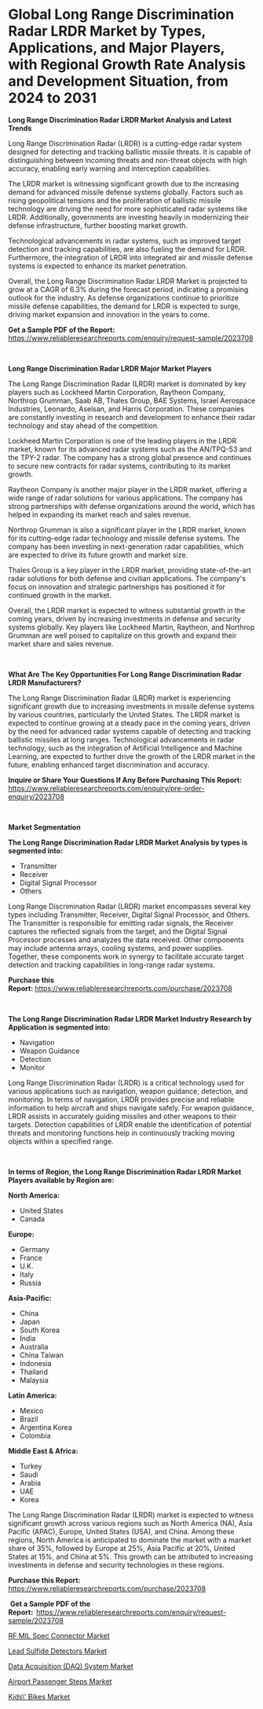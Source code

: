 <p><h1>Global Long Range Discrimination Radar LRDR Market by Types, Applications, and Major Players, with Regional Growth Rate Analysis and Development Situation, from 2024 to 2031</h1></p><p><strong>Long Range Discrimination Radar LRDR Market Analysis and Latest Trends</strong></p>
<p><p>Long Range Discrimination Radar (LRDR) is a cutting-edge radar system designed for detecting and tracking ballistic missile threats. It is capable of distinguishing between incoming threats and non-threat objects with high accuracy, enabling early warning and interception capabilities. </p><p>The LRDR market is witnessing significant growth due to the increasing demand for advanced missile defense systems globally. Factors such as rising geopolitical tensions and the proliferation of ballistic missile technology are driving the need for more sophisticated radar systems like LRDR. Additionally, governments are investing heavily in modernizing their defense infrastructure, further boosting market growth.</p><p>Technological advancements in radar systems, such as improved target detection and tracking capabilities, are also fueling the demand for LRDR. Furthermore, the integration of LRDR into integrated air and missile defense systems is expected to enhance its market penetration.</p><p>Overall, the Long Range Discrimination Radar LRDR Market is projected to grow at a CAGR of 6.3% during the forecast period, indicating a promising outlook for the industry. As defense organizations continue to prioritize missile defense capabilities, the demand for LRDR is expected to surge, driving market expansion and innovation in the years to come.</p></p>
<p><strong>Get a Sample PDF of the Report:&nbsp;</strong> <a href="https://www.reliableresearchreports.com/enquiry/request-sample/2023708">https://www.reliableresearchreports.com/enquiry/request-sample/2023708</a></p>
<p>&nbsp;</p>
<p><strong>Long Range Discrimination Radar LRDR Major Market Players</strong></p>
<p><p>The Long Range Discrimination Radar (LRDR) market is dominated by key players such as Lockheed Martin Corporation, Raytheon Company, Northrop Grumman, Saab AB, Thales Group, BAE Systems, Israel Aerospace Industries, Leonardo, Aselsan, and Harris Corporation. These companies are constantly investing in research and development to enhance their radar technology and stay ahead of the competition.</p><p>Lockheed Martin Corporation is one of the leading players in the LRDR market, known for its advanced radar systems such as the AN/TPQ-53 and the TPY-2 radar. The company has a strong global presence and continues to secure new contracts for radar systems, contributing to its market growth.</p><p>Raytheon Company is another major player in the LRDR market, offering a wide range of radar solutions for various applications. The company has strong partnerships with defense organizations around the world, which has helped in expanding its market reach and sales revenue.</p><p>Northrop Grumman is also a significant player in the LRDR market, known for its cutting-edge radar technology and missile defense systems. The company has been investing in next-generation radar capabilities, which are expected to drive its future growth and market size.</p><p>Thales Group is a key player in the LRDR market, providing state-of-the-art radar solutions for both defense and civilian applications. The company's focus on innovation and strategic partnerships has positioned it for continued growth in the market.</p><p>Overall, the LRDR market is expected to witness substantial growth in the coming years, driven by increasing investments in defense and security systems globally. Key players like Lockheed Martin, Raytheon, and Northrop Grumman are well poised to capitalize on this growth and expand their market share and sales revenue.</p></p>
<p>&nbsp;</p>
<p><strong>What Are The Key Opportunities For Long Range Discrimination Radar LRDR Manufacturers?</strong></p>
<p><p>The Long Range Discrimination Radar (LRDR) market is experiencing significant growth due to increasing investments in missile defense systems by various countries, particularly the United States. The LRDR market is expected to continue growing at a steady pace in the coming years, driven by the need for advanced radar systems capable of detecting and tracking ballistic missiles at long ranges. Technological advancements in radar technology, such as the integration of Artificial Intelligence and Machine Learning, are expected to further drive the growth of the LRDR market in the future, enabling enhanced target discrimination and accuracy.</p></p>
<p><strong>Inquire or Share Your Questions If Any Before Purchasing This Report:</strong> <a href="https://www.reliableresearchreports.com/enquiry/pre-order-enquiry/2023708">https://www.reliableresearchreports.com/enquiry/pre-order-enquiry/2023708</a></p>
<p>&nbsp;</p>
<p><strong>Market Segmentation</strong></p>
<p><strong>The Long Range Discrimination Radar LRDR Market Analysis by types is segmented into:</strong></p>
<p><ul><li>Transmitter</li><li>Receiver</li><li>Digital Signal Processor</li><li>Others</li></ul></p>
<p><p>Long Range Discrimination Radar (LRDR) market encompasses several key types including Transmitter, Receiver, Digital Signal Processor, and Others. The Transmitter is responsible for emitting radar signals, the Receiver captures the reflected signals from the target, and the Digital Signal Processor processes and analyzes the data received. Other components may include antenna arrays, cooling systems, and power supplies. Together, these components work in synergy to facilitate accurate target detection and tracking capabilities in long-range radar systems.</p></p>
<p><strong>Purchase this Report:&nbsp;</strong><a href="https://www.reliableresearchreports.com/purchase/2023708">https://www.reliableresearchreports.com/purchase/2023708</a></p>
<p>&nbsp;</p>
<p><strong>The Long Range Discrimination Radar LRDR Market Industry Research by Application is segmented into:</strong></p>
<p><ul><li>Navigation</li><li>Weapon Guidance</li><li>Detection</li><li>Monitor</li></ul></p>
<p><p>Long Range Discrimination Radar (LRDR) is a critical technology used for various applications such as navigation, weapon guidance, detection, and monitoring. In terms of navigation, LRDR provides precise and reliable information to help aircraft and ships navigate safely. For weapon guidance, LRDR assists in accurately guiding missiles and other weapons to their targets. Detection capabilities of LRDR enable the identification of potential threats and monitoring functions help in continuously tracking moving objects within a specified range.</p></p>
<p>&nbsp;</p>
<p><strong>In terms of Region, the Long Range Discrimination Radar LRDR Market Players available by Region are:</strong></p>
<p>
    <p> <strong> North America: </strong>
        <ul>
            <li>United States</li>
            <li>Canada</li>
        </ul>
        </p> 
    <p> <strong> Europe: </strong>
        <ul>
            <li>Germany</li>
            <li>France</li>
            <li>U.K.</li>
            <li>Italy</li>
            <li>Russia</li>
        </ul>
        </p> 
    <p> <strong> Asia-Pacific: </strong>
        <ul>
            <li>China</li>
            <li>Japan</li>
            <li>South Korea</li>
            <li>India</li>
            <li>Australia</li>
            <li>China Taiwan</li>
            <li>Indonesia</li>
            <li>Thailand</li>
            <li>Malaysia</li>
        </ul>
        </p> 
    <p> <strong> Latin America: </strong>
        <ul>
            <li>Mexico</li>
            <li>Brazil</li>
            <li>Argentina Korea</li>
            <li>Colombia</li>
        </ul>
        </p> 
    <p> <strong> Middle East & Africa: </strong>
        <ul>
            <li>Turkey</li>
            <li>Saudi</li>
            <li>Arabia</li>
            <li>UAE</li>
            <li>Korea</li>
        </ul>
    </p>
    </p>
<p><p>The Long Range Discrimination Radar (LRDR) market is expected to witness significant growth across various regions such as North America (NA), Asia Pacific (APAC), Europe, United States (USA), and China. Among these regions, North America is anticipated to dominate the market with a market share of 35%, followed by Europe at 25%, Asia Pacific at 20%, United States at 15%, and China at 5%. This growth can be attributed to increasing investments in defense and security technologies in these regions.</p></p>
<p><strong>Purchase this Report: </strong><a href="https://www.reliableresearchreports.com/purchase/2023708">https://www.reliableresearchreports.com/purchase/2023708</a></p>
<p>&nbsp;<strong>Get a Sample PDF of the Report:&nbsp;&nbsp;</strong><a href="https://www.reliableresearchreports.com/enquiry/request-sample/2023708">https://www.reliableresearchreports.com/enquiry/request-sample/2023708</a></p>
<p><strong></strong></p>
<p><p><a href="https://github.com/jsmusil/Market-Research-Report-List-2/blob/main/rf-mil-spec-connector-market.md">RF MIL Spec Connector Market</a></p><p><a href="https://github.com/bmorecock/Market-Research-Report-List-2/blob/main/lead-sulfide-detectors-market.md">Lead Sulfide Detectors Market</a></p><p><a href="https://natural-crush-b99.notion.site/Data-Acquisition-DAQ-System-Market-A-Comprehensive-Report-of-its-Market-Share-Growth-Trends-202-47925eb51c904e548bef377ead4606b4">Data Acquisition (DAQ) System Market</a></p><p><a href="https://view.publitas.com/reportprime-1/airport-passenger-steps-market-with-the-goal-of-estimating-the-market-size-and-future-growth-potential-of-various-market-segments-based-on-component-applications-end-user-and-region/">Airport Passenger Steps Market</a></p><p><a href="https://boundless-drawbridge-702.notion.site/Kids-Bikes-Market-Analysis-Examines-its-Scope-on-Growth-Opportunities-and-Forecasted-Trends-Spann-bd8cadb8ed4c4706be026d183ec77b35">Kids\' Bikes Market</a></p></p>